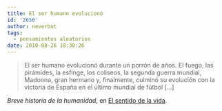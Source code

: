 ```yaml
---
title: El ser humano evolucionó
id: '2656'
author: neverbot
tags:
  - pensamientos aleatorios
date: 2010-08-26 18:30:26
---
```


> El ser humano evolucionó durante un porrón de años. El fuego, las pirámides, la esfinge, los coliseos, la segunda guerra mundial, Madonna, gran hermano y, finalmente, culminó su evolución con la victoria de España en el último mundial de fútbol \[...\]

_Breve historia de la humanidad_, en [El sentido de la vida](http://www.elsentidodelavida.net/breve-historia-de-la-humanidad).
